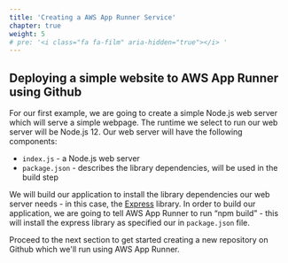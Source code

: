 ```yaml
---
title: 'Creating a AWS App Runner Service'
chapter: true
weight: 5
# pre: '<i class="fa fa-film" aria-hidden="true"></i> '
---
```


## Deploying a simple website to AWS App Runner using Github

For our first example, we are going to create a simple Node.js web server which will serve a simple webpage. The runtime we select to run our web server will be Node.js 12. Our web server will have the following components:

- `index.js` - a Node.js web server
- `package.json` - describes the library dependencies, will be used in the build step

We will build our application to install the library dependencies our web server needs - in this case, the [Express](http://expressjs.com/) library. In order to build our application, we are going to tell AWS App Runner to run “npm build” - this will install the express library as specified our in `package.json` file.

Proceed to the next section to get started creating a new repository on Github which we'll run using AWS App Runner.
